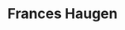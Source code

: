 ---
title: Frances Haugen
picture: frances_haugen.jpg
text: Frances Haugen is a whistleblower who leaked the "Faceboook Papers" in 2021. Those papers revealed a segnificant amount of problems at Facebook which lead to massive social problems like the degradation of both democracy and public mental health.
---